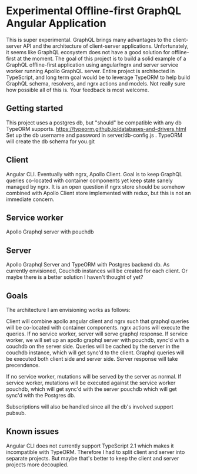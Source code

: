# Experimental Offline-first GraphQL Angular Application

This is super experimental. GraphQL brings many advantages to the client-server API and the architecture of client-server applications.
Unfortunately, it seems like GraphQL ecosystem does not have a good solution for offline-first at the moment.
The goal of this project is to build a solid example of a GraphQL offline-first application using angular/ngrx and server service worker
running Apollo GraphQL server. 
Entire project is architected in TypeScript, and long term goal would be to leverage TypeORM to help build GraphQL schema, resolvers, 
and ngrx actions and models. Not really sure how possible all of this is. Your feedback is most welcome.

## Getting started
This project uses a postgres db, but "should" be compatible with any db TypeORM supports. https://typeorm.github.io/databases-and-drivers.html
Set up the db username and password in server/db-config.js . TypeORM will create the db schema for you.git

## Client
Angular CLI. Eventually with ngrx, Apollo Client. Goal is to keep GraphQL queries co-located with container components yet keep state sanely managed by ngrx.
It is an open question if ngrx store should be somehow combined with Apollo Client store implemented with redux, but this is not an immediate concern.

## Service worker
Apollo Graphql server with pouchdb

## Server
Apollo Graphql Server and TypeORM with Postgres backend db. As currently envisioned, Couchdb instances will be created for each client. 
Or maybe there is a better solution I haven't thought of yet?

## Goals
The architecture I am envisioning works as follows:

Client will combine apollo angular client and ngrx such that graphql queries will be co-located with container components. 
ngrx actions will execute the queries.
If no service worker, server will serve graphql response.
If service worker, we will set up an apollo graphql server with pouchdb, sync'd with a couchdb on the server side.
Queries will be cached by the server in the couchdb instance, which will get sync'd to the client. 
Graphql queries will be executed both client side and server side. Server response will take precendence.

If no service worker, mutations will be served by the server as normal.
If service worker, mutations will be executed against the service worker pouchdb,
which will get sync'd with the server pouchdb which will get sync'd with the Postgres db.

Subscriptions will also be handled since all the db's involved support pubsub.

## Known issues
Angular CLI does not currently support TypeScript 2.1 which makes it incompatible with TypeORM. 
Therefore I had to split client and server into separate projects. But maybe that's better to keep the client and server projects more decoupled.
